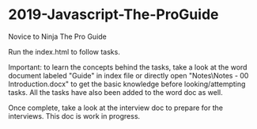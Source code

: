 # 2019-Javascript-The-ProGuide
Novice to Ninja The Pro Guide

Run the index.html to follow tasks. 

Important: to learn the concepts behind the tasks, take a look at the word document labeled "Guide" in index file or directly open "Notes\Notes - 00 Introduction.docx" to get the basic knowledge before looking/attempting tasks. All the tasks have also been added to the word doc as well. 

Once complete, take a look at the interview doc to prepare for the interviews. This doc is work in progress. 
